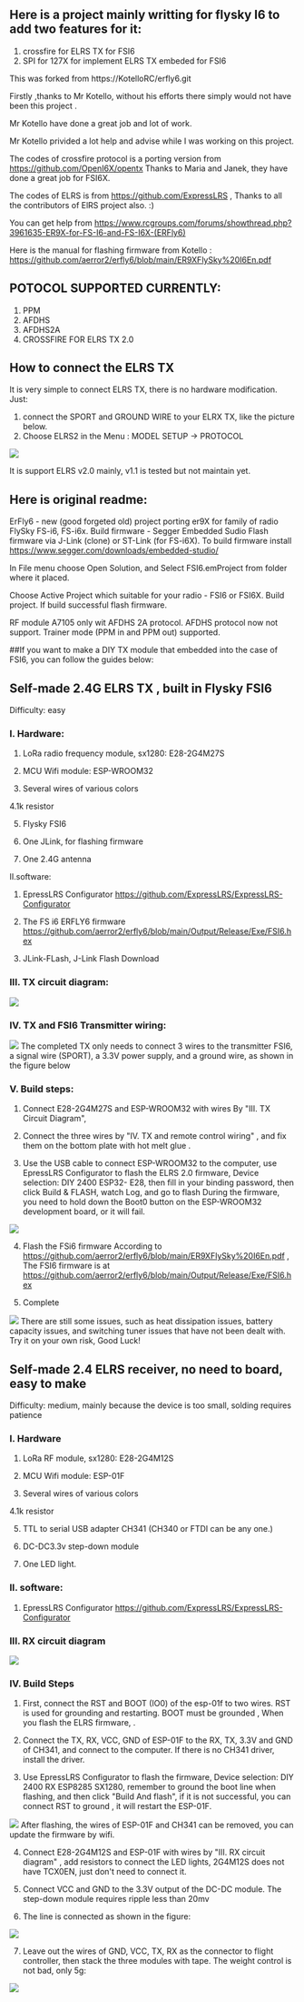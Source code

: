 
## Here is a project mainly writting for flysky I6 to add two features for it:

1. crossfire for ELRS TX for FSI6
2. SPI for 127X for implement ELRS TX embeded for FSI6



This was forked from  https://KotelloRC/erfly6.git

Firstly ,thanks to Mr Kotello,  without his efforts  there simply would not have been this project .

Mr Kotello have done a great job and lot of work. 

Mr Kotello privided a lot help and advise while I was working on this project.


The codes of crossfire protocol is a porting version from https://github.com/OpenI6X/opentx
Thanks to Maria and Janek, they have done a great job for FSI6X.

The codes of ELRS is from https://github.com/ExpressLRS ,
Thanks to all the contributors of ElRS project also. :)



You can get help from https://www.rcgroups.com/forums/showthread.php?3961635-ER9X-for-FS-I6-and-FS-I6X-(ERFly6)

Here is the manual for flashing firmware from Kotello : https://github.com/aerror2/erfly6/blob/main/ER9XFlySky%20I6En.pdf

## POTOCOL SUPPORTED CURRENTLY:
1. PPM
2. AFDHS
3. AFDHS2A
4. CROSSFIRE FOR ELRS TX 2.0

## How to connect the ELRS TX 
   It is very simple to  connect ELRS TX, there is no hardware modification. Just:
   1. connect the SPORT and  GROUND WIRE to your ELRX TX, like the picture below. 
   2. Choose ELRS2 in the Menu :  MODEL SETUP -> PROTOCOL 
   

<img src="https://github.com/aerror2/erfly6/blob/main/docimg/tx_sport.jpg">
   
	
   It is support  ELRS v2.0 mainly, v1.1 is tested but not maintain yet.
   

## Here is original readme:


ErFly6 - new (good forgeted old) project porting er9X for family of radio FlySky FS-i6, FS-i6x.
Build firmware - Segger Embedded Sudio
Flash firmware via J-Link (clone) or ST-Link (for FS-i6X).
To build firmware install  https://www.segger.com/downloads/embedded-studio/

In File menu choose Open Solution, and Select FSI6.emProject from folder where it placed.

Choose Active Project which suitable for your radio - FSI6 or FSI6X. Build project.
If build successful flash firmware.

RF module A7105 only wit AFDHS 2A protocol. AFDHS protocol now not support.
Trainer mode (PPM in and PPM out) supported.


##If you want to make a DIY TX module that embedded into the case of FSI6, you can follow the guides below:



## Self-made 2.4G ELRS TX , built in Flysky FSI6


Difficulty: easy

###  I. Hardware:

1. LoRa radio frequency module, sx1280: E28-2G4M27S

2. MCU Wifi module: ESP-WROOM32

3. Several wires of various colors

4.1k resistor

5. Flysky FSI6 

6. One JLink, for flashing firmware

7. One 2.4G antenna

II.software:

1. EpressLRS Configurator  https://github.com/ExpressLRS/ExpressLRS-Configurator

2. The FS i6  ERFLY6 firmware https://github.com/aerror2/erfly6/blob/main/Output/Release/Exe/FSI6.hex

3. JLink-FLash,  J-Link Flash Download

###  III. TX circuit diagram:

<img src="https://github.com/aerror2/erfly6/blob/main/docimg/tx_schm.png" >

###  IV. TX and FSI6 Transmitter wiring:
<img src="https://github.com/aerror2/erfly6/blob/main/docimg/tx_wiring.jpeg" >
The completed TX only needs to connect 3 wires to the transmitter FSI6, a signal wire (SPORT), a 3.3V power supply, and a ground wire, as shown in the figure below



### V. Build steps:

1.  Connect E28-2G4M27S and ESP-WROOM32 with wires By "III. TX Circuit Diagram", 

2. Connect the three wires by "IV. TX and remote control wiring" ,  and fix them on the bottom plate with hot melt glue .

3. Use the USB cable to connect ESP-WROOM32 to the computer, use EpressLRS Configurator to flash the ELRS 2.0 firmware, Device selection: DIY 2400 ESP32- E28, 
		then fill in your binding password, then click Build & FLASH, watch Log, and go to flash During the firmware, you need to hold down the Boot0 button on the ESP-WROOM32 development board, or it will fail.

 <img src="https://github.com/aerror2/erfly6/blob/main/docimg/tx_elrs.jpeg" >

4. Flash the FSi6 firmware According  to  https://github.com/aerror2/erfly6/blob/main/ER9XFlySky%20I6En.pdf ,  The  FSI6 firmware is at https://github.com/aerror2/erfly6/blob/main/Output/Release/Exe/FSI6.hex

5. Complete
<img src="https://github.com/aerror2/erfly6/blob/main/docimg/tx_built.jpeg">
There are still some issues, such as heat dissipation issues, battery capacity issues, and switching tuner issues that have not been dealt with.
Try it on your own risk, Good Luck!




## Self-made 2.4 ELRS receiver, no need to board, easy to make


Difficulty: medium, mainly because the device is too small, solding requires patience

###  I. Hardware

1. LoRa RF module, sx1280: E28-2G4M12S

2. MCU Wifi module: ESP-01F

3. Several  wires of various colors

4.1k resistor

5. TTL to serial  USB adapter CH341 (CH340 or FTDI can be any one.)

6. DC-DC3.3v step-down module

7. One LED light.

### II. software:

1. EpressLRS Configurator https://github.com/ExpressLRS/ExpressLRS-Configurator

### III. RX circuit diagram

<img src="https://github.com/aerror2/erfly6/blob/main/docimg/rx_schm.png">

### IV.  Build Steps

1. First, connect the RST and BOOT (IO0) of the esp-01f to two wires. RST is used for grounding and restarting. BOOT must be grounded , When you flash the ELRS firmware, .

2. Connect the TX, RX, VCC, GND of ESP-01F to the RX, TX, 3.3V and GND of CH341, and connect to the computer. If there is no CH341 driver, install the driver. 

3. Use EpressLRS Configurator to flash the firmware, Device selection: DIY 2400 RX ESP8285 SX1280, remember to ground the boot line when flashing, and then click "Build And flash", if it is not successful, you can connect RST to ground , it will restart the ESP-01F.

<img src="https://github.com/aerror2/erfly6/blob/main/docimg/rx_elrs.jpeg">
 After flashing, the wires of ESP-01F and CH341 can be removed, you can update the firmware by wifi.

4. Connect E28-2G4M12S and ESP-01F with wires by "III. RX circuit diagram" , add resistors to connect the LED lights, 2G4M12S does not have TCX0EN, just don't need to connect it.

5. Connect VCC and GND to the 3.3V output of the DC-DC module. The step-down module requires ripple less than 20mv


6. The line is connected as shown in the figure:


<img src="https://github.com/aerror2/erfly6/blob/main/docimg/rx_built.jpeg">

 7. Leave out the wires of  GND, VCC, TX, RX as the connector to flight controller,   then stack the three modules with tape. The weight control is not bad, only 5g:

<img src="https://github.com/aerror2/erfly6/blob/main/docimg/rx_weith.jpeg">



